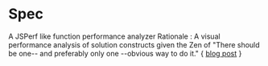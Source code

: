 Spec
====

A JSPerf like function performance analyzer
Rationale : A visual performance analysis of solution constructs  given the Zen of "There should be one-- and preferably only one --obvious way to do it." { [blog post](http://sriramvelamur.wordpress.com/2013/08/07/spec-python-library/) }